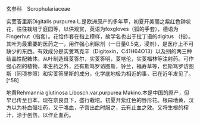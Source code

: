 玄参科　Scrophulariaceae

  

实芰答里斯Digitalis purpurea L.是欧洲原产的多年草，初夏开美丽之紫红色钟状花，往往栽培于庭园等，以供观赏，英语为foxgloves（狐的手套），德语为Fingerhut（指套）。花恰作套在指上模样，故学名也出于拉丁语的digitus （指）。其叶为最重要的医药之一，用作强心利尿剂（一日量0.5克，浸剂），是医疗上不可缺少的东西。有效成分是实芰笃克辛（Digitoxin，C41H64O13）以及别的两三种结晶性配糖体。从叶制造班芰答尔，实芰答明，芰喀伦，实芰福林等注射药。可作强心剂的植物，本生药之外，还有斯笃罗访图斯，铃兰，福寿草等，但斯笃罗访图斯（同项参照）和实芰答里斯的成分，化学底地极为相近的事，已在近年发见了。 [^58]

地黄Rehmannia glutinosa Libosch.var.purpurea Makino.本是中国的原产，但早已传至日本，现在奈良县下，盛行栽培。初夏开紫红色的唇形花。根曰地黄，汉方以为补血强壮药，又于咯血，子宫出血时服之，云有止血之效。又将生根的榨汁，涂于创伤，以作止血药。